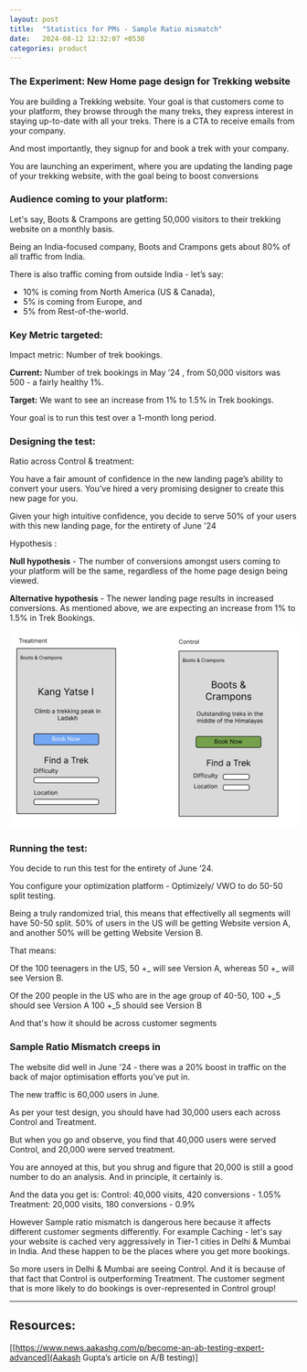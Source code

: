 ```yaml
---
layout: post
title:  "Statistics for PMs - Sample Ratio mismatch"
date:   2024-08-12 12:32:07 +0530
categories: product
---
```


### **The Experiment: New Home page design for Trekking website**

You are building a Trekking website. Your goal is that customers come to your platform, they browse through the many treks, they express interest in staying up-to-date with all your treks. There is a CTA to receive emails from your company. 

And most importantly, they signup for and book a trek with your company.

You are launching an experiment, where you are updating the landing page of your trekking website, with the goal being to boost conversions 

### **Audience coming to your platform:**

Let's say, Boots & Crampons are getting 50,000 visitors to their trekking website on a monthly basis. 

Being an India-focused company, Boots and Crampons gets about 80% of all traffic from India. 

There is also traffic coming from outside India - let’s say:
- 10% is coming from North America (US & Canada), 
- 5% is coming from Europe, and
- 5% from Rest-of-the-world.

### **Key Metric targeted:**

Impact metric: Number of trek bookings.

**Current:** Number of trek bookings in May ’24 , from 50,000 visitors was 500 - a fairly healthy 1%.

**Target:** We want to see an increase from 1% to 1.5% in Trek bookings.

Your goal is to run this test over a 1-month long period. 

### Designing the test:

Ratio across Control & treatment:

You have a fair amount of confidence in the new landing page’s ability to convert your users. You’ve hired a very promising designer to create this new page for you. 

Given your high intuitive confidence, you decide to serve 50% of your users with this new landing page, for the entirety of June '24

Hypothesis :

**Null hypothesis** - The number of conversions amongst users coming to your platform will be the same, regardless of the home page design being viewed.

**Alternative hypothesis** - The newer landing page results in increased conversions. As mentioned above, we are expecting an increase from 1% to 1.5% in Trek Bookings.

![image](/assets/images/stats-for-pms/Control-and-treatment.png)

### **Running the test:**

You decide to run this test for the entirety of June ‘24. 

You configure your optimization platform - Optimizely/ VWO to do 50-50 split testing. 

Being a truly randomized trial, this means that effectivelly all segments will have 50-50 split. 50% of users in the US will be getting Website version A, and another 50% will be getting Website Version B. 

That means:

Of the 100 teenagers in the US, 50 +_ will see Version A, whereas 50 +_ will see Version B.

Of the 200 people in the US who are in the age group of 40-50, 
100 +_5 should see Version A
100 +_5 should see Version B

And that's how it should be across customer segments

### **Sample Ratio Mismatch creeps in**
The website did well in June '24 - there was a 20% boost in traffic on the back of major optimisation efforts you've put in.

The new traffic is 60,000 users in June.

As per your test design, you should have had 30,000 users each across Control and Treatment.

But when you go and observe, you find that 40,000 users were served Control, and 20,000 were served treatment. 

You are annoyed at this, but you shrug and figure that 20,000 is still a good number to do an analysis. And in principle, it certainly is.


And the data you get is:
Control: 40,000 visits, 420 conversions - 1.05%
Treatment: 20,000 visits, 180 conversions - 0.9%

However Sample ratio mismatch is dangerous here because it affects different customer segments differently. For example Caching - let's say your website is cached very aggressively in Tier-1 cities in Delhi & Mumbai in India. And these happen to be the places where you get more bookings.


So more users in Delhi & Mumbai are seeing Control. And it is because of that fact that Control is outperforming Treatment. The customer segment that is more likely to do bookings is over-represented in Control group!

---

## **Resources:**

[[https://www.news.aakashg.com/p/become-an-ab-testing-expert-advanced](Aakash Gupta’s article on A/B testing)]